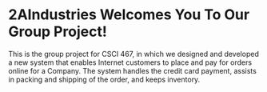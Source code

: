 # 2AIndustries Welcomes You To Our Group Project!

This is the group project for CSCI 467, in which we designed and developed a new system that enables Internet customers to place and pay for orders online for a Company. The system handles the credit card payment, assists in packing and shipping of the order, and keeps inventory.
